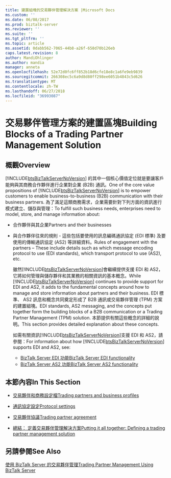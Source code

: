```yaml
---
title: 建置組塊的交易夥伴管理解決方案 |Microsoft Docs
ms.custom: ''
ms.date: 06/08/2017
ms.prod: biztalk-server
ms.reviewer: ''
ms.suite: ''
ms.tgt_pltfrm: ''
ms.topic: article
ms.assetid: 0dabb562-7065-44b8-a26f-658d70b126eb
caps.latest.revision: 8
author: MandiOhlinger
ms.author: mandia
manager: anneta
ms.openlocfilehash: 52e72d0fc6ff852b18d6cfe18e8c1a6fe9eb9839
ms.sourcegitcommit: 266308ec5c6a9d8d80ff298ee6051b4843c5d626
ms.translationtype: MT
ms.contentlocale: zh-TW
ms.lasthandoff: 06/27/2018
ms.locfileid: "36993087"
---
```

# <a name="building-blocks-of-a-trading-partner-management-solution"></a><span data-ttu-id="5d1b1-102">交易夥伴管理方案的建置區塊</span><span class="sxs-lookup"><span data-stu-id="5d1b1-102">Building Blocks of a Trading Partner Management Solution</span></span>
## <a name="overview"></a><span data-ttu-id="5d1b1-103">概觀</span><span class="sxs-lookup"><span data-stu-id="5d1b1-103">Overview</span></span>
<span data-ttu-id="5d1b1-104">[!INCLUDE[btsBizTalkServerNoVersion](../includes/btsbiztalkservernoversion-md.md)] 的其中一個核心價值定位就是要讓客戶能夠與其商務合作夥伴進行企業對企業 (B2B) 通訊。</span><span class="sxs-lookup"><span data-stu-id="5d1b1-104">One of the core value propositions of [!INCLUDE[btsBizTalkServerNoVersion](../includes/btsbiztalkservernoversion-md.md)] is to empower customers to enable business-to-business (B2B) communication with their business partners.</span></span> <span data-ttu-id="5d1b1-105">為了滿足這類商務需求，企業需要針對下列方面的資訊進行模式建立、儲存與管理：</span><span class="sxs-lookup"><span data-stu-id="5d1b1-105">To fulfill such business needs, enterprises need to model, store, and manage information about:</span></span>  
  
- <span data-ttu-id="5d1b1-106">合作夥伴與其企業</span><span class="sxs-lookup"><span data-stu-id="5d1b1-106">Partners and their businesses</span></span>  
  
- <span data-ttu-id="5d1b1-107">與合作夥伴往來的規則 - 這些包括要使用的訊息編碼通訊協定 (EDI 標準) 及要使用的傳輸通訊協定 (AS2) 等詳細資料。</span><span class="sxs-lookup"><span data-stu-id="5d1b1-107">Rules of engagement with the partners – These include details such as which message encoding protocol to use (EDI standards), which transport protocol to use (AS2), etc.</span></span>  
  
  <span data-ttu-id="5d1b1-108">雖然[!INCLUDE[btsBizTalkServerNoVersion](../includes/btsbiztalkservernoversion-md.md)]會繼續提供支援 EDI 和 AS2，它將如何管理與儲存夥伴和其業務的相關資訊的基本概念。</span><span class="sxs-lookup"><span data-stu-id="5d1b1-108">While [!INCLUDE[btsBizTalkServerNoVersion](../includes/btsbiztalkservernoversion-md.md)] continues to provide support for EDI and AS2, it adds to the fundamental concepts around how to manage and store information about partners and their business.</span></span> <span data-ttu-id="5d1b1-109">EDI 標準、 AS2 訊息和概念共同奠定形成了 B2B 通訊或交易夥伴管理 (TPM) 方案的建置組塊。</span><span class="sxs-lookup"><span data-stu-id="5d1b1-109">EDI standards, AS2 messaging, and the concepts put together form the building blocks of a B2B communication or a Trading Partner Management (TPM) solution.</span></span> <span data-ttu-id="5d1b1-110">本節提供有關這些概念的詳細的說明。</span><span class="sxs-lookup"><span data-stu-id="5d1b1-110">This section provides detailed explanation about these concepts.</span></span> 
 
  <span data-ttu-id="5d1b1-111">如需有關資訊[!INCLUDE[btsBizTalkServerNoVersion](../includes/btsbiztalkservernoversion-md.md)]支援 EDI 和 AS2，請參閱：</span><span class="sxs-lookup"><span data-stu-id="5d1b1-111">For information about how [!INCLUDE[btsBizTalkServerNoVersion](../includes/btsbiztalkservernoversion-md.md)] supports EDI and AS2, see:</span></span>
 
  - [<span data-ttu-id="5d1b1-112">BizTalk Server EDI 功能</span><span class="sxs-lookup"><span data-stu-id="5d1b1-112">BizTalk Server EDI functionality</span></span>](../core/biztalk-server-edi-functionality.md)
  - [<span data-ttu-id="5d1b1-113">BizTalk Server AS2 功能</span><span class="sxs-lookup"><span data-stu-id="5d1b1-113">BizTalk Server AS2 functionality</span></span>](../core/biztalk-server-as2-functionality.md)
  
## <a name="in-this-section"></a><span data-ttu-id="5d1b1-114">本節內容</span><span class="sxs-lookup"><span data-stu-id="5d1b1-114">In This Section</span></span>  
  
-   [<span data-ttu-id="5d1b1-115">交易夥伴和商務設定檔</span><span class="sxs-lookup"><span data-stu-id="5d1b1-115">Trading partners and business profiles</span></span>](../core/trading-partners-and-business-profiles.md)
  
-   [<span data-ttu-id="5d1b1-116">通訊協定設定</span><span class="sxs-lookup"><span data-stu-id="5d1b1-116">Protocol settings</span></span>](../core/protocol-settings.md)  
  
-   [<span data-ttu-id="5d1b1-117">交易夥伴協議</span><span class="sxs-lookup"><span data-stu-id="5d1b1-117">Trading partner agreement</span></span>](../core/trading-partner-agreement.md)  
  
-   [<span data-ttu-id="5d1b1-118">總結： 定義交易夥伴管理解決方案</span><span class="sxs-lookup"><span data-stu-id="5d1b1-118">Putting it all together: Defining a trading partner management solution</span></span>](../core/putting-it-all-together-defining-a-trading-partner-management-solution.md)  
  
## <a name="see-also"></a><span data-ttu-id="5d1b1-119">另請參閱</span><span class="sxs-lookup"><span data-stu-id="5d1b1-119">See Also</span></span>  
 [<span data-ttu-id="5d1b1-120">使用 BizTalk Server 的交易夥伴管理</span><span class="sxs-lookup"><span data-stu-id="5d1b1-120">Trading Partner Management Using BizTalk Server</span></span>](../core/trading-partner-management-using-biztalk-server.md)